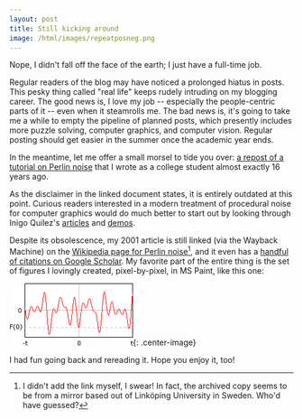 ```yaml
---
layout: post
title: Still kicking around
image: /html/images/repeatposneg.png
---
```


Nope, I didn't fall off the face of the earth; I just have a full-time
job.

Regular readers of the blog may have noticed a prolonged hiatus in
posts. This pesky thing called "real life" keeps rudely intruding on my
blogging career. The good news is, I love my job -- especially the
people-centric parts of it -- even when it steamrolls me. The bad news
is, it's going to take me a while to empty the pipeline of planned
posts, which presently includes more puzzle solving, computer
graphics, and computer vision. Regular posting should get easier in the summer once the academic year ends.

In the meantime, let me offer a small morsel to tide you over: [a repost of a tutorial on Perlin noise][pertut] that I wrote as a
college student almost exactly 16 years ago.

As the disclaimer in the linked document states, it is entirely
outdated at this point. Curious readers interested in a modern
treatment of procedural noise for computer graphics would do much better to 
start out by looking through Inigo Quilez's [articles][iqarticles] and
[demos][iqdemo].

Despite its obsolescence, my 2001 article is still linked (via the
Wayback Machine) on the 
[Wikipedia page for Perlin noise][wikiperlin][^1], and it even has a [handful of citations on Google Scholar][scholarcites]. My favorite part of the entire thing is
the set of figures I lovingly created, pixel-by-pixel, in MS Paint, like this one:

![oooh, MS paint, looks totally professional](/html/images/repeatposneg.png){: .center-image}

I had fun going back and rereading it. Hope you enjoy it, too!

[pertut]: /html/perlin-noise-math-faq.html
[iqarticles]: http://www.iquilezles.org/www/index.htm
[iqdemo]: https://www.shadertoy.com/view/lsf3WH
[wikiperlin]: https://en.wikipedia.org/wiki/Perlin_noise
[scholarcites]: https://scholar.google.com/scholar?oi=bibs&hl=en&cites=7011207279814202455

[^1]: I didn't add the link myself, I swear! In fact, the archived copy seems to be from a mirror based out of Linköping University in Sweden. Who'd have guessed?
